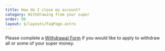 ```yaml
---
title: How do I close my account?
category: Withdrawing from your super
order: 99
layout: $/layouts/FaqPage.astro
---
```

Please complete a [Withdrawal Form](https://www.futuresuper.com.au/withdrawal) if you would like to apply to withdraw all or some of your super money.